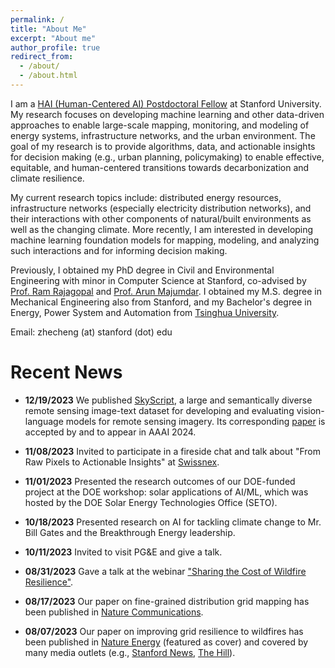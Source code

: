 ```yaml
---
permalink: /
title: "About Me"
excerpt: "About me"
author_profile: true
redirect_from: 
  - /about/
  - /about.html
---
```


I am a [HAI (Human-Centered AI) Postdoctoral Fellow](https://hai.stanford.edu/) at Stanford University. 
My research focuses on developing machine learning and other data-driven approaches to enable large-scale mapping, monitoring, and modeling of energy systems, infrastructure networks, and the urban environment. The goal of my research is to provide algorithms, data, and actionable insights for decision making (e.g., urban planning, policymaking) to enable effective, equitable, and human-centered transitions towards decarbonization and climate resilience.

My current research topics include: distributed energy resources, infrastructure networks (especially electricity distribution networks), and their interactions with other components of natural/built environments as well as the changing climate. More recently, I am interested in developing machine learning foundation models for mapping, modeling, and analyzing such interactions and for informing decision making.

<!-- My research aims to **transform raw pixels into actionable insights** to support **equitable mitigation and adaptation of climate change**. 
Specifically, I develop machine learning models for multi-modal geospatial data (e.g., remote sensing images, geo-tagged text) to understand *"what is going on?"* especially in developing countries and disadvantaged communities. I further leverage these observations to inform *"what can we do?"* (e.g., policy making). 
My main application areas include: (1) the adoption of renewable energy (e.g., solar PVs); (2) the resilience of infrastructure (e.g., electrical grids) to climate-induced extreme events. 
My current technical interests include multi-modal learning and foundation models for geospatial data. -->

Previously, I obtained my PhD degree in Civil and Environmental Engineering with minor in Computer Science at Stanford, co-advised by [Prof. Ram Rajagopal](https://profiles.stanford.edu/ram-rajagopal) and [Prof. Arun Majumdar](https://profiles.stanford.edu/arun-majumdar). I obtained my M.S. degree in Mechanical Engineering also from Stanford, and my Bachelor's degree in Energy, Power System and Automation from [Tsinghua University](https://www.tsinghua.edu.cn/en/). 

Email: zhecheng (at) stanford (dot) edu


Recent News 
======

* **12/19/2023** We published [SkyScript](https://github.com/wangzhecheng/SkyScript), a large and semantically diverse remote sensing image-text dataset for developing and evaluating vision-language models for remote sensing imagery. Its corresponding [paper](https://arxiv.org/abs/2312.12856) is accepted by and to appear in AAAI 2024.

* **11/08/2023** Invited to participate in a fireside chat and talk about "From Raw Pixels to Actionable Insights" at [Swissnex](https://swissnex.org/).

* **11/01/2023** Presented the research outcomes of our DOE-funded project at the DOE workshop: solar applications of AI/ML, which was hosted by the DOE Solar Energy Technologies Office (SETO).

* **10/18/2023** Presented research on AI for tackling climate change to Mr. Bill Gates and the Breakthrough Energy leadership.

* **10/11/2023** Invited to visit PG&E and give a talk.

* **08/31/2023** Gave a talk at the webinar ["Sharing the Cost of Wildfire Resilience"](https://events.stanford.edu/event/Cost_of_Wildfire_Resilience).

* **08/17/2023** Our paper on fine-grained distribution grid mapping has been published in [Nature Communications](https://www.nature.com/articles/s41467-023-39647-3).

* **08/07/2023** Our paper on improving grid resilience to wildfires has been published in [Nature Energy](https://www.nature.com/articles/s41560-023-01306-8) (featured as cover) and covered by many media outlets (e.g., [Stanford News](https://news.stanford.edu/2023/08/07/resilient-power-grids/), [The Hill](https://thehill.com/policy/equilibrium-sustainability/4141541-california-undergrounding-approach-leaves-lower-income-populations-disadvantaged/)).



